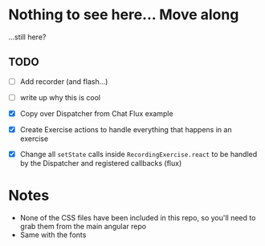 # Nothing to see here... Move along

...still here?

## TODO

- [ ] Add recorder (and flash...)
- [ ] write up why this is cool
- [x] Copy over Dispatcher from Chat Flux example
- [x] Create Exercise actions to handle everything that happens in an exercise
- [x] Change all `setState` calls inside `RecordingExercise.react` to be handled by the Dispatcher and registered callbacks (flux)


# Notes

- None of the CSS files have been included in this repo, so you'll need to grab them from the main angular repo
- Same with the fonts